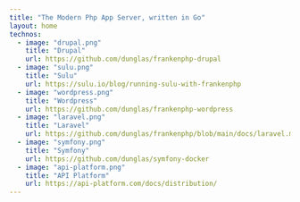 ```yaml
---
title: "The Modern Php App Server, written in Go"
layout: home
technos:
  - image: "drupal.png"
    title: "Drupal"
    url: https://github.com/dunglas/frankenphp-drupal
  - image: "sulu.png"
    title: "Sulu"
    url: https://sulu.io/blog/running-sulu-with-frankenphp
  - image: "wordpress.png"
    title: "Wordpress"
    url: https://github.com/dunglas/frankenphp-wordpress
  - image: "laravel.png"
    title: "Laravel"
    url: https://github.com/dunglas/frankenphp/blob/main/docs/laravel.md
  - image: "symfony.png"
    title: "Symfony"
    url: https://github.com/dunglas/symfony-docker
  - image: "api-platform.png"
    title: "API Platform"
    url: https://api-platform.com/docs/distribution/
---
```

